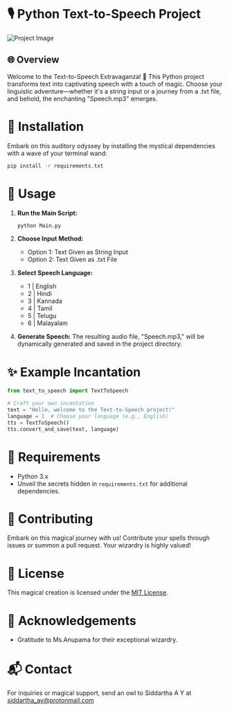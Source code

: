 # 🎙️ Python Text-to-Speech Project

![Project Image](https://www.folio3.ai/blog/wp-content/uploads/2022/03/Text-To-Speech.jpg)

## 🌐 Overview

Welcome to the Text-to-Speech Extravaganza! 🎉 This Python project transforms text into captivating speech with a touch of magic. Choose your linguistic adventure—whether it's a string input or a journey from a .txt file, and behold, the enchanting "Speech.mp3" emerges.

# 🚀 Installation

Embark on this auditory odyssey by installing the mystical dependencies with a wave of your terminal wand:

```bash
pip install -r requirements.txt
```

# 🚀 Usage

1. **Run the Main Script:**
    ```bash
    python Main.py
    ```

2. **Choose Input Method:**
   - Option 1: Text Given as String Input
   - Option 2: Text Given as .txt File

3. **Select Speech Language:**
   - 1 | English
   - 2 | Hindi
   - 3 | Kannada
   - 4 | Tamil
   - 5 | Telugu
   - 6 | Malayalam

4. **Generate Speech:**
   The resulting audio file, "Speech.mp3," will be dynamically generated and saved in the project directory.


# ✨ Example Incantation

```python
from text_to_speech import TextToSpeech

# Craft your own incantation
text = "Hello, welcome to the Text-to-Speech project!"
language = 1  # Choose your language (e.g., English)
tts = TextToSpeech()
tts.convert_and_save(text, language)
```

# 🌟 Requirements

- Python 3.x
- Unveil the secrets hidden in `requirements.txt` for additional dependencies.

# 🌈 Contributing

Embark on this magical journey with us! Contribute your spells through issues or summon a pull request. Your wizardry is highly valued!

# 📜 License

This magical creation is licensed under the [MIT License](LICENSE).

# 🙏 Acknowledgements

- Gratitude to Ms.Anupama for their exceptional wizardry.

# 📬 Contact

For inquiries or magical support, send an owl to Siddartha A Y at siddartha_ay@protonmail.com
